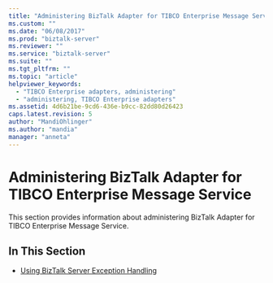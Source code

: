 ```yaml
---
title: "Administering BizTalk Adapter for TIBCO Enterprise Message Service | Microsoft Docs"
ms.custom: ""
ms.date: "06/08/2017"
ms.prod: "biztalk-server"
ms.reviewer: ""
ms.service: "biztalk-server"
ms.suite: ""
ms.tgt_pltfrm: ""
ms.topic: "article"
helpviewer_keywords: 
  - "TIBCO Enterprise adapters, administering"
  - "administering, TIBCO Enterprise adapters"
ms.assetid: 4d6b21be-9cd6-436e-b9cc-82dd80d26423
caps.latest.revision: 5
author: "MandiOhlinger"
ms.author: "mandia"
manager: "anneta"
---
```

# Administering BizTalk Adapter for TIBCO Enterprise Message Service
This section provides information about administering BizTalk Adapter for TIBCO Enterprise Message Service.  
  
## In This Section  
  
-   [Using BizTalk Server Exception Handling](../core/using-biztalk-server-exception-handling5.md)